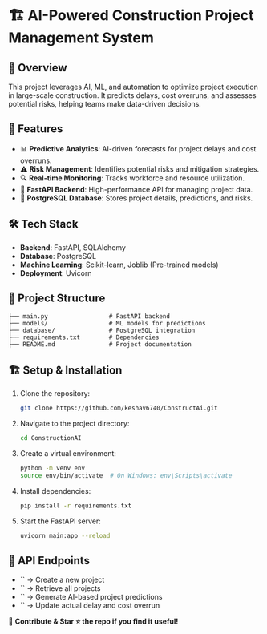 # 🏗️ AI-Powered Construction Project Management System

## 📌 Overview

This project leverages AI, ML, and automation to optimize project execution in large-scale construction. It predicts delays, cost overruns, and assesses potential risks, helping teams make data-driven decisions.

## 🚀 Features

- 📊 **Predictive Analytics**: AI-driven forecasts for project delays and cost overruns.
- ⚠️ **Risk Management**: Identifies potential risks and mitigation strategies.
- 🔍 **Real-time Monitoring**: Tracks workforce and resource utilization.
- 📡 **FastAPI Backend**: High-performance API for managing project data.
- 💾 **PostgreSQL Database**: Stores project details, predictions, and risks.

## 🛠️ Tech Stack

- **Backend**: FastAPI, SQLAlchemy
- **Database**: PostgreSQL
- **Machine Learning**: Scikit-learn, Joblib (Pre-trained models)
- **Deployment**: Uvicorn

## 📂 Project Structure

```
├── main.py                 # FastAPI backend
├── models/                 # ML models for predictions
├── database/               # PostgreSQL integration
├── requirements.txt        # Dependencies
├── README.md               # Project documentation
```

## 🏗️ Setup & Installation

1. Clone the repository:
   ```sh
   git clone https://github.com/keshav6740/ConstructAi.git
   ```
2. Navigate to the project directory:
   ```sh
   cd ConstructionAI
   ```
3. Create a virtual environment:
   ```sh
   python -m venv env
   source env/bin/activate  # On Windows: env\Scripts\activate
   ```
4. Install dependencies:
   ```sh
   pip install -r requirements.txt
   ```
5. Start the FastAPI server:
   ```sh
   uvicorn main:app --reload
   ```

## 📡 API Endpoints

- `` → Create a new project
- `` → Retrieve all projects
- `` → Generate AI-based project predictions
- `` → Update actual delay and cost overrun

🚀 **Contribute & Star ⭐ the repo if you find it useful!**
